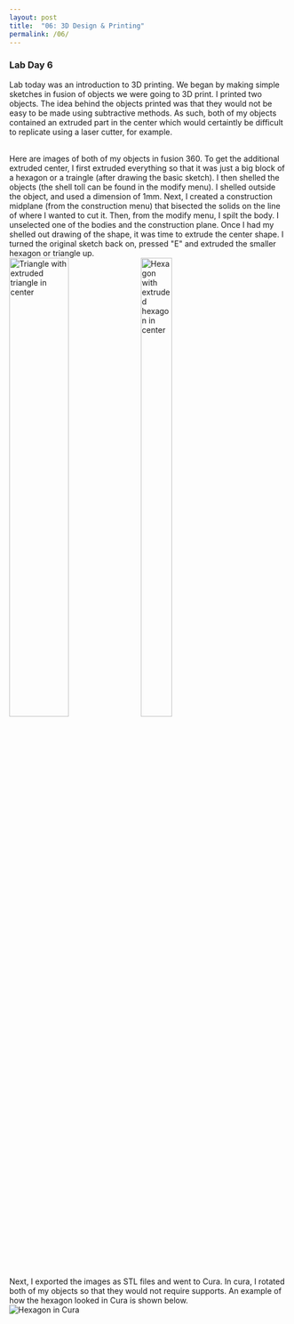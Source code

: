 ```yaml
---
layout: post
title:  "06: 3D Design & Printing"
permalink: /06/
---
```


### **Lab Day 6**

Lab today was an introduction to 3D printing. We began by making simple sketches in fusion of objects we were going to 3D print. I printed two objects. The idea behind the objects printed was that they would not be easy to be made using subtractive methods. As such, both of my objects contained an extruded part in the center which would certaintly be difficult to replicate using a laser cutter, for example. 

<BR>
Here are images of both of my objects in fusion 360. To get the additional extruded center, I first extruded everything so that it was just a big block of a hexagon or a traingle (after drawing the basic sketch). I then shelled the objects (the shell toll can be found in the modify menu). I shelled outside the object, and used a dimension of 1mm. Next, I created a construction midplane (from the construction menu) that bisected the solids on the line of where I wanted to cut it. Then, from the modify menu, I spilt the body. I unselected one of the bodies and the construction plane. Once I had my shelled out drawing of the shape, it was time to extrude the center shape. I turned the original sketch back on, pressed "E" and extruded the smaller hexagon or triangle up. 
<BR>
<div class="row">
  <div class="column">
    <img src="2.triangle.png" alt="Triangle with extruded triangle in center" style="float: left; width: 46%; margin-right: 1%; margin-bottom: 0.5em;">
  <div class="column">
    <img src="2.hexagon.png" alt="Hexagon with extruded hexagon in center" style="float: left; width: 46%; margin-right: 1%; margin-bottom: 0.5em;">
  </div>
</div>
 <p style="clear: both;">
<BR>
Next, I exported the images as STL files and went to Cura. In cura, I rotated both of my objects so that they would not require supports. An example of how the hexagon looked in Cura is shown below. 
<BR>
<img src="cura.hexagon.png" alt="Hexagon in Cura">

